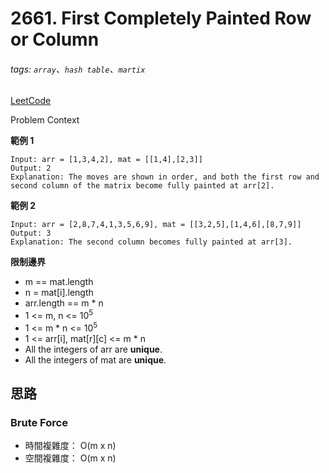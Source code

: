 # 2661. First Completely Painted Row or Column

###### tags: `array`、`hash table`、`martix`

[LeetCode](https://leetcode.com/problems/first-completely-painted-row-or-column/description/)

Problem Context

**範例 1**
```
Input: arr = [1,3,4,2], mat = [[1,4],[2,3]]
Output: 2
Explanation: The moves are shown in order, and both the first row and second column of the matrix become fully painted at arr[2].
```

**範例 2**
```
Input: arr = [2,8,7,4,1,3,5,6,9], mat = [[3,2,5],[1,4,6],[8,7,9]]
Output: 3
Explanation: The second column becomes fully painted at arr[3].
```

**限制邊界**
- m == mat.length
- n = mat[i].length
- arr.length == m * n
- 1 <= m, n <= 10<sup>5</sup>
- 1 <= m * n <= 10<sup>5</sup>
- 1 <= arr[i], mat[r][c] <= m * n
- All the integers of arr are **unique**.
- All the integers of mat are **unique**.

## 思路

### Brute Force

- 時間複雜度： O(m x n)
- 空間複雜度： O(m x n)
